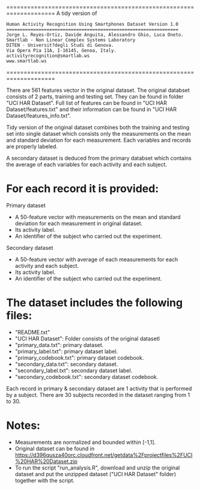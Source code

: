 ====================================================================
A tidy version of 
    
    Human Activity Recognition Using Smartphones Dataset Version 1.0
    ================================================================
    Jorge L. Reyes-Ortiz, Davide Anguita, Alessandro Ghio, Luca Oneto.
    Smartlab - Non Linear Complex Systems Laboratory
    DITEN - Universit?degli Studi di Genova.
    Via Opera Pia 11A, I-16145, Genoa, Italy.
    activityrecognition@smartlab.ws
    www.smartlab.ws
    
====================================================================

There are 561 features vector in the original dataset. The original databset consists of 2 parts, training and testing set. They can be found in folder "UCI HAR Dataset". Full list of features can be found in "UCI HAR Dataset/features.txt" and their information can be found in "UCI HAR Dataset/features_info.txt".

Tidy version of the original dataset combines both the training and testing set into single dataset which consists only the measurements on the mean and standard deviation for each measurement. Each variables and records are properly labeled.

A secondary dataset is deduced from the primary databset which contains the average of each variables for each activity and each subject.

For each record it is provided:
======================================

Primary dataset
- A 50-feature vector with measurements on the mean and standard deviation for each measurement in original dataset.
- Its activity label.
- An identifier of the subject who carried out the experiment.

Secondary dataset
- A 50-feature vector with average of each measurements for each activity and each subject.
- Its activity label.
- An identifier of the subject who carried out the experiment.

The dataset includes the following files:
=========================================

- "README.txt"
- "UCI HAR Dataset": Folder consists of the original datasetl
- "primary_data.txt": primary dataset.
- "primary_label.txt": primary dataset label.
- "primary_codebook.txt": primary dataset codebook.
- "secondary_data.txt": secondary dataset.
- "secondary_label.txt": secondary dataset label.
- "secondary_codebook.txt": secondary dataset codebook.

Each record in primary & secondary dataset are 1 activity that is performed by a subject. There are 30 subjects recorded in the dataset ranging from 1 to 30.

Notes:
======

- Measurements are normalized and bounded within [-1,1].
- Original dataset can be found in https://d396qusza40orc.cloudfront.net/getdata%2Fprojectfiles%2FUCI%20HAR%20Dataset.zip
- To run the script "run_analysis.R", download and unzip the original dataset and put the unzipped dataset ("UCI HAR Dataset" folder) together with the script.
